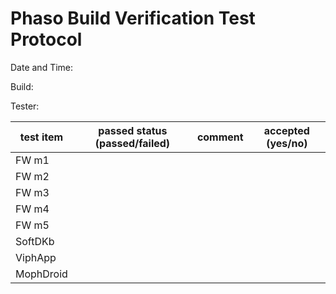 # Phaso Build Verification Test Protocol

Date and Time: 

Build: 

Tester: 

| test item | passed status (passed/failed) | comment | accepted (yes/no) |
| --------- | ----------------------------- | ------- | ----------------- |
| FW m1     |                               |         |                   |
| FW m2     |                               |         |                   |
| FW m3     |                               |         |                   |
| FW m4     |                               |         |                   |
| FW m5     |                               |         |                   |
| SoftDKb   |                               |         |                   |
| ViphApp   |                               |         |                   |
| MophDroid |                               |         |                   |

